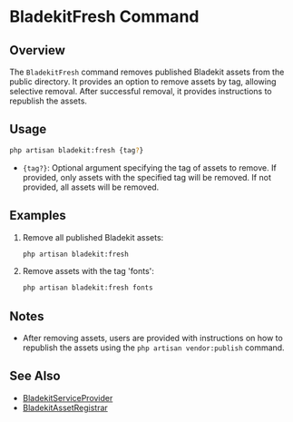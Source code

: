 # BladekitFresh Command

## Overview

The `BladekitFresh` command removes published Bladekit assets from the public directory. It provides an option to remove assets by tag, allowing selective removal. After successful removal, it provides instructions to republish the assets.

## Usage

```bash
php artisan bladekit:fresh {tag?}
```

- `{tag?}`: Optional argument specifying the tag of assets to remove. If provided, only assets with the specified tag will be removed. If not provided, all assets will be removed.

## Examples

1. Remove all published Bladekit assets:
   ```bash
   php artisan bladekit:fresh
   ```

2. Remove assets with the tag 'fonts':
   ```bash
   php artisan bladekit:fresh fonts
   ```

## Notes

- After removing assets, users are provided with instructions on how to republish the assets using the `php artisan vendor:publish` command.

## See Also

- [BladekitServiceProvider](/docs/commands/bladekitfresh.wiki.md)
- [BladekitAssetRegistrar](/docs/commands/bladekitfresh.wiki.md)

